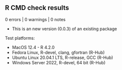 ## R CMD check results

0 errors | 0 warnings | 0 notes

* This is an new version (0.0.3) of an existing package

Test platforms:

* MacOS 12.4 - R 4.2.0
* Fedora Linux, R-devel, clang, gfortran (R-Hub)
* Ubuntu Linux 20.04.1 LTS, R-release, GCC (R-Hub)
* Windows Server 2022, R-devel, 64 bit (R-Hub)

